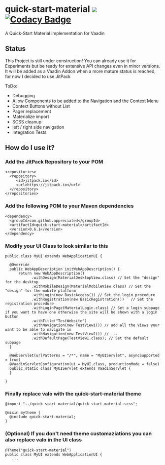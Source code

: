 # quick-start-material [![](https://jitpack.io/v/appreciated/quick-start-material.svg)](https://jitpack.io/#appreciated/quick-start-material) [![Codacy Badge](https://api.codacy.com/project/badge/Grade/ebd859c2020b430790380477ab0551ef)](https://www.codacy.com/app/appreciated/quick-start-material?utm_source=github.com&amp;utm_medium=referral&amp;utm_content=appreciated/quick-start-material&amp;utm_campaign=Badge_Grade)
A Quick-Start Material implementation for Vaadin

## Status
This Project is still under construction! You can already use it for Experiments but be ready for extensive API changes even in minor versions. 
It will be added as a Vaadin Addon when a more mature status is reached, for now I decided to use JitPack

ToDo:
* Debugging
* Allow Components to be added to the Navigation and the Context Menu 
* Context Buttons without List 
* Pager replacement
* Materialize import
* SCSS cleanup
* left / right side navigation
* Integration Tests

## How do I use it?

### Add the JitPack Repository to your POM

    <repositories>
      <repository>
         <id>jitpack.io</id>
         <url>https://jitpack.io</url>
      </repository>
    </repositories>

### Add the following POM to your Maven dependencies
  
    <dependency>
      <groupId>com.github.appreciated</groupId>
      <artifactId>quick-start-material</artifactId>
      <version>0.6.1</version>
    </dependency>
  
### Modify your UI Class to look similar to this
  
    public class MyUI extends WebApplicationUI {

      @Override
      public WebAppDescription initWebAppDescription() {
          return new WebAppDescription()
                .withDesign(MaterialDesktopView.class) // Set the "design" for the desktop
                .withMobileDesign(MaterialMobileView.class) // Set the "design" for the mobile platform
                .withLogin(new BasicAccess()) // Set the login procedure
                .withRegistration(new BasicRegistration())   // Set the registration procedure
                .withLoginPage(MaterialLogin.class) // Set a login subpage if you want to have one otherwise the site will be shown with a login button
                .withTitle("TestWebsite")
                .withNavigation(new TestView1()) // add all the Views your want to be able to navigate in
                .withNavigation(new TestView2()) // ...
                .withDefaultPage(TestView1.class); // Set the default subpage
      }

      @WebServlet(urlPatterns = "/*", name = "MyUIServlet", asyncSupported = true)
      @VaadinServletConfiguration(ui = MyUI.class, productionMode = false)
      public static class MyUIServlet extends VaadinServlet {
      }
      
    }

### Finally replace valo with the quick-start-material theme 
  
    @import "../quick-start-material/quick-start-material.scss";

    @mixin mytheme {
      @include quick-start-material;
    }

  
### (Optional) If you don't need theme customaziations you can also replace valo in the UI class

    @Theme("quick-start-material")
    public class MyUI extends WebApplicationUI {
       ...
